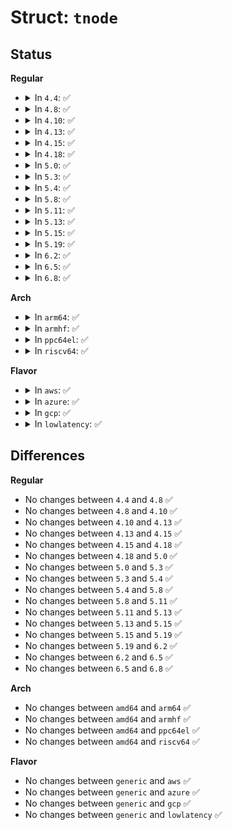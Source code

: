 # Struct: <code>tnode</code>

## Status
<b>Regular</b>
<ul>
<li>
<details>
<summary>In <code>4.4</code>: ✅</summary>

```c
struct tnode {
    struct callback_head rcu;
    t_key empty_children;
    t_key full_children;
    struct key_vector *parent;
    struct key_vector kv[1];
};
```
</details>
</li>
<li>
<details>
<summary>In <code>4.8</code>: ✅</summary>

```c
struct tnode {
    struct callback_head rcu;
    t_key empty_children;
    t_key full_children;
    struct key_vector *parent;
    struct key_vector kv[1];
};
```
</details>
</li>
<li>
<details>
<summary>In <code>4.10</code>: ✅</summary>

```c
struct tnode {
    struct callback_head rcu;
    t_key empty_children;
    t_key full_children;
    struct key_vector *parent;
    struct key_vector kv[1];
};
```
</details>
</li>
<li>
<details>
<summary>In <code>4.13</code>: ✅</summary>

```c
struct tnode {
    struct callback_head rcu;
    t_key empty_children;
    t_key full_children;
    struct key_vector *parent;
    struct key_vector kv[1];
};
```
</details>
</li>
<li>
<details>
<summary>In <code>4.15</code>: ✅</summary>

```c
struct tnode {
    struct callback_head rcu;
    t_key empty_children;
    t_key full_children;
    struct key_vector *parent;
    struct key_vector kv[1];
};
```
</details>
</li>
<li>
<details>
<summary>In <code>4.18</code>: ✅</summary>

```c
struct tnode {
    struct callback_head rcu;
    t_key empty_children;
    t_key full_children;
    struct key_vector *parent;
    struct key_vector kv[1];
};
```
</details>
</li>
<li>
<details>
<summary>In <code>5.0</code>: ✅</summary>

```c
struct tnode {
    struct callback_head rcu;
    t_key empty_children;
    t_key full_children;
    struct key_vector *parent;
    struct key_vector kv[1];
};
```
</details>
</li>
<li>
<details>
<summary>In <code>5.3</code>: ✅</summary>

```c
struct tnode {
    struct callback_head rcu;
    t_key empty_children;
    t_key full_children;
    struct key_vector *parent;
    struct key_vector kv[1];
};
```
</details>
</li>
<li>
<details>
<summary>In <code>5.4</code>: ✅</summary>

```c
struct tnode {
    struct callback_head rcu;
    t_key empty_children;
    t_key full_children;
    struct key_vector *parent;
    struct key_vector kv[1];
};
```
</details>
</li>
<li>
<details>
<summary>In <code>5.8</code>: ✅</summary>

```c
struct tnode {
    struct callback_head rcu;
    t_key empty_children;
    t_key full_children;
    struct key_vector *parent;
    struct key_vector kv[1];
};
```
</details>
</li>
<li>
<details>
<summary>In <code>5.11</code>: ✅</summary>

```c
struct tnode {
    struct callback_head rcu;
    t_key empty_children;
    t_key full_children;
    struct key_vector *parent;
    struct key_vector kv[1];
};
```
</details>
</li>
<li>
<details>
<summary>In <code>5.13</code>: ✅</summary>

```c
struct tnode {
    struct callback_head rcu;
    t_key empty_children;
    t_key full_children;
    struct key_vector *parent;
    struct key_vector kv[1];
};
```
</details>
</li>
<li>
<details>
<summary>In <code>5.15</code>: ✅</summary>

```c
struct tnode {
    struct callback_head rcu;
    t_key empty_children;
    t_key full_children;
    struct key_vector *parent;
    struct key_vector kv[1];
};
```
</details>
</li>
<li>
<details>
<summary>In <code>5.19</code>: ✅</summary>

```c
struct tnode {
    struct callback_head rcu;
    t_key empty_children;
    t_key full_children;
    struct key_vector *parent;
    struct key_vector kv[1];
};
```
</details>
</li>
<li>
<details>
<summary>In <code>6.2</code>: ✅</summary>

```c
struct tnode {
    struct callback_head rcu;
    t_key empty_children;
    t_key full_children;
    struct key_vector *parent;
    struct key_vector kv[1];
};
```
</details>
</li>
<li>
<details>
<summary>In <code>6.5</code>: ✅</summary>

```c
struct tnode {
    struct callback_head rcu;
    t_key empty_children;
    t_key full_children;
    struct key_vector *parent;
    struct key_vector kv[1];
};
```
</details>
</li>
<li>
<details>
<summary>In <code>6.8</code>: ✅</summary>

```c
struct tnode {
    struct callback_head rcu;
    t_key empty_children;
    t_key full_children;
    struct key_vector *parent;
    struct key_vector kv[1];
};
```
</details>
</li>
</ul>
<b>Arch</b>
<ul>
<li>
<details>
<summary>In <code>arm64</code>: ✅</summary>

```c
struct tnode {
    struct callback_head rcu;
    t_key empty_children;
    t_key full_children;
    struct key_vector *parent;
    struct key_vector kv[1];
};
```
</details>
</li>
<li>
<details>
<summary>In <code>armhf</code>: ✅</summary>

```c
struct tnode {
    struct callback_head rcu;
    t_key empty_children;
    t_key full_children;
    struct key_vector *parent;
    struct key_vector kv[1];
};
```
</details>
</li>
<li>
<details>
<summary>In <code>ppc64el</code>: ✅</summary>

```c
struct tnode {
    struct callback_head rcu;
    t_key empty_children;
    t_key full_children;
    struct key_vector *parent;
    struct key_vector kv[1];
};
```
</details>
</li>
<li>
<details>
<summary>In <code>riscv64</code>: ✅</summary>

```c
struct tnode {
    struct callback_head rcu;
    t_key empty_children;
    t_key full_children;
    struct key_vector *parent;
    struct key_vector kv[1];
};
```
</details>
</li>
</ul>
<b>Flavor</b>
<ul>
<li>
<details>
<summary>In <code>aws</code>: ✅</summary>

```c
struct tnode {
    struct callback_head rcu;
    t_key empty_children;
    t_key full_children;
    struct key_vector *parent;
    struct key_vector kv[1];
};
```
</details>
</li>
<li>
<details>
<summary>In <code>azure</code>: ✅</summary>

```c
struct tnode {
    struct callback_head rcu;
    t_key empty_children;
    t_key full_children;
    struct key_vector *parent;
    struct key_vector kv[1];
};
```
</details>
</li>
<li>
<details>
<summary>In <code>gcp</code>: ✅</summary>

```c
struct tnode {
    struct callback_head rcu;
    t_key empty_children;
    t_key full_children;
    struct key_vector *parent;
    struct key_vector kv[1];
};
```
</details>
</li>
<li>
<details>
<summary>In <code>lowlatency</code>: ✅</summary>

```c
struct tnode {
    struct callback_head rcu;
    t_key empty_children;
    t_key full_children;
    struct key_vector *parent;
    struct key_vector kv[1];
};
```
</details>
</li>
</ul>

## Differences
<b>Regular</b>
<ul>
<li>
No changes between <code>4.4</code> and <code>4.8</code> ✅
</li>
<li>
No changes between <code>4.8</code> and <code>4.10</code> ✅
</li>
<li>
No changes between <code>4.10</code> and <code>4.13</code> ✅
</li>
<li>
No changes between <code>4.13</code> and <code>4.15</code> ✅
</li>
<li>
No changes between <code>4.15</code> and <code>4.18</code> ✅
</li>
<li>
No changes between <code>4.18</code> and <code>5.0</code> ✅
</li>
<li>
No changes between <code>5.0</code> and <code>5.3</code> ✅
</li>
<li>
No changes between <code>5.3</code> and <code>5.4</code> ✅
</li>
<li>
No changes between <code>5.4</code> and <code>5.8</code> ✅
</li>
<li>
No changes between <code>5.8</code> and <code>5.11</code> ✅
</li>
<li>
No changes between <code>5.11</code> and <code>5.13</code> ✅
</li>
<li>
No changes between <code>5.13</code> and <code>5.15</code> ✅
</li>
<li>
No changes between <code>5.15</code> and <code>5.19</code> ✅
</li>
<li>
No changes between <code>5.19</code> and <code>6.2</code> ✅
</li>
<li>
No changes between <code>6.2</code> and <code>6.5</code> ✅
</li>
<li>
No changes between <code>6.5</code> and <code>6.8</code> ✅
</li>
</ul>
<b>Arch</b>
<ul>
<li>
No changes between <code>amd64</code> and <code>arm64</code> ✅
</li>
<li>
No changes between <code>amd64</code> and <code>armhf</code> ✅
</li>
<li>
No changes between <code>amd64</code> and <code>ppc64el</code> ✅
</li>
<li>
No changes between <code>amd64</code> and <code>riscv64</code> ✅
</li>
</ul>
<b>Flavor</b>
<ul>
<li>
No changes between <code>generic</code> and <code>aws</code> ✅
</li>
<li>
No changes between <code>generic</code> and <code>azure</code> ✅
</li>
<li>
No changes between <code>generic</code> and <code>gcp</code> ✅
</li>
<li>
No changes between <code>generic</code> and <code>lowlatency</code> ✅
</li>
</ul>
